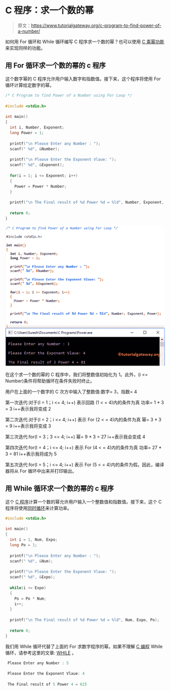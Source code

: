 # C 程序：求一个数的幂

> 原文：<https://www.tutorialgateway.org/c-program-to-find-power-of-a-number/>

如何用 For 循环和 While 循环编写 C 程序求一个数的幂？也可以使用 [C 乘幂功能](https://www.tutorialgateway.org/pow-in-c-programming/)来实现同样的功能。

## 用 For 循环求一个数的幂的 c 程序

这个数字幂的 C 程序允许用户输入数字和指数值。接下来，这个程序将使用 For 循环计算给定数字的幂。

```c
/* C Program to find Power of a Number using For Loop */

#include <stdio.h>

int main()
{
  int i, Number, Exponent; 
  long Power = 1;

  printf("\n Please Enter any Number : ");
  scanf(" %d", &Number);

  printf("\n Please Enter the Exponent Vlaue: ");
  scanf(" %d", &Exponent);

  for(i = 1; i <= Exponent; i++)
  {
  	Power = Power * Number;
  }

  printf("\n The Final result of %d Power %d = %ld", Number, Exponent, Power);

  return 0;
}
```

![C Program to find Power of a Number using For Loop](img/942dcbd8eb99d98440f4ba8e0089306a.png)

在这个求一个数的幂的 C 程序中，我们将整数值初始化为 1。此外，(i <= Number)条件将帮助循环在条件失败时终止。

用户在上面的一个数字的 C 次方中输入了整数值:数字= 3，指数= 4

第一次迭代:对于(I = 1；i <= 4; i++)
表示回路 (1 < = 4)内的条件为真
功率= 1 * 3 = 3
i++表示我将变成 2

第二次迭代:对于(I = 2；i <= 4; i++)
表示 For (2 < = 4)内的条件为真
幂= 3 * 3 = 9
i++表示我将变成 3

第三次迭代:for(I = 3；3 <= 4; i++)
幂= 9 * 3 = 27
i++表示我会变成 4

第四次迭代:for(I = 4；i <= 4; i++)
表示 For (4 < = 4)内的条件为真
功率= 27 * 3 = 81
i++表示我将成为 5

第五次迭代:for(I = 5；i <= 4; i++)
表示 For (5 < = 4)内的条件为假。因此，编译器将从 For 循环中出来并打印输出。

## 用 While 循环求一个数的幂的 c 程序

这个 [C 程序](https://www.tutorialgateway.org/c-programming-examples/)计算一个数的幂允许用户输入一个整数值和指数值。接下来，这个 C 程序将使用[同时循环](https://www.tutorialgateway.org/while-loop-in-c/)来计算功率。

```c
#include <stdio.h>

int main()
{
  int i = 1, Num, Expo; 
  long Po = 1;

  printf("\n Please Enter any Number : ");
  scanf(" %d", &Num);

  printf("\n Please Enter the Exponent Vlaue: ");
  scanf(" %d", &Expo);

  while(i <= Expo)
  {
  	Po = Po * Num;
  	i++;
  }

  printf("\n The Final result of %d Power %d = %ld", Num, Expo, Po);

  return 0;
}
```

我们用 While 循环代替了上面的 For 求数字程序的幂。如果不理解 [C 编程](https://www.tutorialgateway.org/c-programming/) While 循环，请参考这里的文章: [WHILE](https://www.tutorialgateway.org/while-loop-in-c/) 。

```c
 Please Enter any Number : 5

 Please Enter the Exponent Vlaue: 4

 The Final result of 5 Power 4 = 625
```